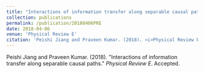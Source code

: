 ```yaml
---
title: "Interactions of information transfer along separable causal paths"
collection: publications
permalink: /publication/20180406PRE
date: 2018-04-06
venue: 'Physical Review E'
citation: 'Peishi Jiang and Praveen Kumar. (2018). <i>Physical Review E</i>. Accepted.'
---
```


Peishi Jiang and Praveen Kumar. (2018). "Interactions of information transfer along separable causal paths." <i>Physical Review E</i>. Accepted.

